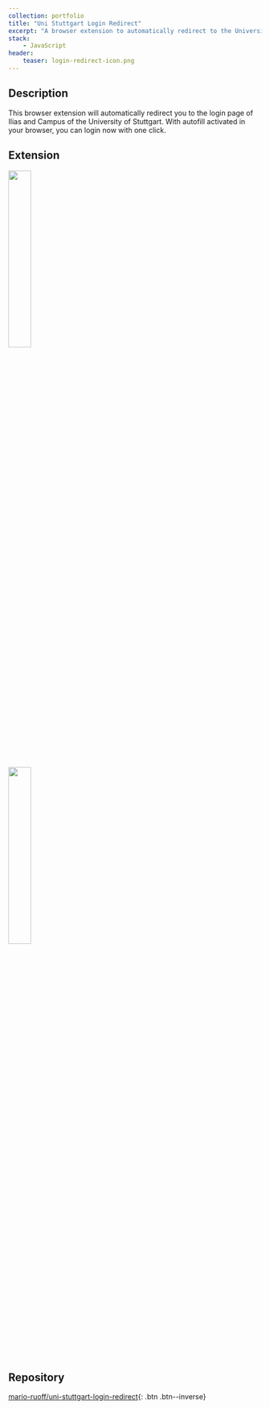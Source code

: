 ```yaml
---
collection: portfolio
title: "Uni Stuttgart Login Redirect"
excerpt: "A browser extension to automatically redirect to the University of Stuttgart page"
stack:
    - JavaScript
header:
    teaser: login-redirect-icon.png
---
```


## Description
This browser extension will automatically redirect you to the login page of Ilias and Campus of the University of Stuttgart. With autofill activated in your browser, you can login now with one click.

## Extension
<a href='https://chromewebstore.google.com/detail/uni-stuttgart-login-redir/ipolaogelndncfbgmmecihfefndacgdm'><img width="30%" src='/images/login-redirect-chrome-banner.png'/></a>

<a href='https://microsoftedge.microsoft.com/addons/detail/dedloiihjiohpgmoppglhiddncildmjp'><img width="30%" src='/images/login-redirect-edge-banner.png'/></a>

## Repository
[mario-ruoff/uni-stuttgart-login-redirect](https://github.com/mario-ruoff/uni-stuttgart-login-redirect){: .btn .btn--inverse}
